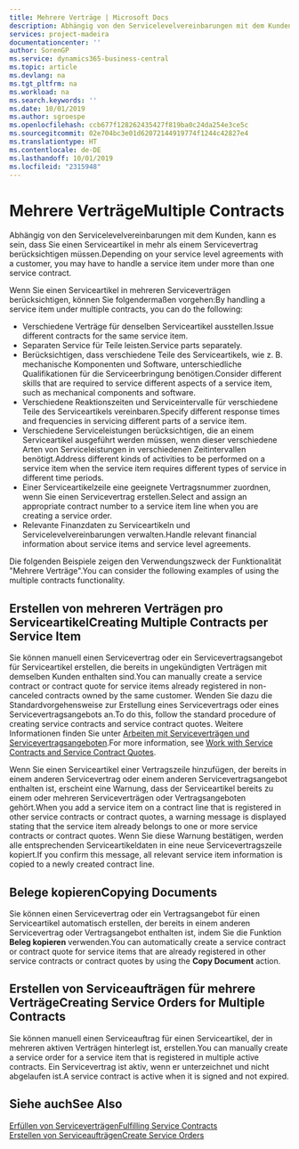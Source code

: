 ```yaml
---
title: Mehrere Verträge | Microsoft Docs
description: Abhängig von den Servicelevelvereinbarungen mit dem Kunden, kann es sein, dass Sie einen Serviceartikel in mehr als einem Servicevertrag berücksichtigen müssen.
services: project-madeira
documentationcenter: ''
author: SorenGP
ms.service: dynamics365-business-central
ms.topic: article
ms.devlang: na
ms.tgt_pltfrm: na
ms.workload: na
ms.search.keywords: ''
ms.date: 10/01/2019
ms.author: sgroespe
ms.openlocfilehash: ccb677f128262435427f819ba0c24da254e3ce5c
ms.sourcegitcommit: 02e704bc3e01d62072144919774f1244c42827e4
ms.translationtype: HT
ms.contentlocale: de-DE
ms.lasthandoff: 10/01/2019
ms.locfileid: "2315948"
---
```

# <a name="multiple-contracts"></a><span data-ttu-id="74922-103">Mehrere Verträge</span><span class="sxs-lookup"><span data-stu-id="74922-103">Multiple Contracts</span></span>
<span data-ttu-id="74922-104">Abhängig von den Servicelevelvereinbarungen mit dem Kunden, kann es sein, dass Sie einen Serviceartikel in mehr als einem Servicevertrag berücksichtigen müssen.</span><span class="sxs-lookup"><span data-stu-id="74922-104">Depending on your service level agreements with a customer, you may have to handle a service item under more than one service contract.</span></span>  
  
<span data-ttu-id="74922-105">Wenn Sie einen Serviceartikel in mehreren Serviceverträgen berücksichtigen, können Sie folgendermaßen vorgehen:</span><span class="sxs-lookup"><span data-stu-id="74922-105">By handling a service item under multiple contracts, you can do the following:</span></span>  
  
* <span data-ttu-id="74922-106">Verschiedene Verträge für denselben Serviceartikel ausstellen.</span><span class="sxs-lookup"><span data-stu-id="74922-106">Issue different contracts for the same service item.</span></span>  
* <span data-ttu-id="74922-107">Separaten Service für Teile leisten.</span><span class="sxs-lookup"><span data-stu-id="74922-107">Service parts separately.</span></span>  
* <span data-ttu-id="74922-108">Berücksichtigen, dass verschiedene Teile des Serviceartikels, wie z. B. mechanische Komponenten und Software, unterschiedliche Qualifikationen für die Serviceerbringung benötigen.</span><span class="sxs-lookup"><span data-stu-id="74922-108">Consider different skills that are required to service different aspects of a service item, such as mechanical components and software.</span></span>  
* <span data-ttu-id="74922-109">Verschiedene Reaktionszeiten und Serviceintervalle für verschiedene Teile des Serviceartikels vereinbaren.</span><span class="sxs-lookup"><span data-stu-id="74922-109">Specify different response times and frequencies in servicing different parts of a service item.</span></span>  
* <span data-ttu-id="74922-110">Verschiedene Serviceleistungen berücksichtigen, die an einem Serviceartikel ausgeführt werden müssen, wenn dieser verschiedene Arten von Serviceleistungen in verschiedenen Zeitintervallen benötigt.</span><span class="sxs-lookup"><span data-stu-id="74922-110">Address different kinds of activities to be performed on a service item when the service item requires different types of service in different time periods.</span></span>  
* <span data-ttu-id="74922-111">Einer Serviceartikelzeile eine geeignete Vertragsnummer zuordnen, wenn Sie einen Servicevertrag erstellen.</span><span class="sxs-lookup"><span data-stu-id="74922-111">Select and assign an appropriate contract number to a service item line when you are creating a service order.</span></span>  
* <span data-ttu-id="74922-112">Relevante Finanzdaten zu Serviceartikeln und Servicelevelvereinbarungen verwalten.</span><span class="sxs-lookup"><span data-stu-id="74922-112">Handle relevant financial information about service items and service level agreements.</span></span>  
  
<span data-ttu-id="74922-113">Die folgenden Beispiele zeigen den Verwendungszweck der Funktionalität "Mehrere Verträge".</span><span class="sxs-lookup"><span data-stu-id="74922-113">You can consider the following examples of using the multiple contracts functionality.</span></span>  
  
## <a name="creating-multiple-contracts-per-service-item"></a><span data-ttu-id="74922-114">Erstellen von mehreren Verträgen pro Serviceartikel</span><span class="sxs-lookup"><span data-stu-id="74922-114">Creating Multiple Contracts per Service Item</span></span>  
<span data-ttu-id="74922-115">Sie können manuell einen Servicevertrag oder ein Servicevertragsangebot für Serviceartikel erstellen, die bereits in ungekündigten Verträgen mit demselben Kunden enthalten sind.</span><span class="sxs-lookup"><span data-stu-id="74922-115">You can manually create a service contract or contract quote for service items already registered in non-canceled contracts owned by the same customer.</span></span> <span data-ttu-id="74922-116">Wenden Sie dazu die Standardvorgehensweise zur Erstellung eines Servicevertrags oder eines Servicevertragsangebots an.</span><span class="sxs-lookup"><span data-stu-id="74922-116">To do this, follow the standard procedure of creating service contracts and service contract quotes.</span></span> <span data-ttu-id="74922-117">Weitere Informationen finden Sie unter [Arbeiten mit Serviceverträgen und Servicevertragsangeboten](service-how-to-create-service-contracts-and-service-contract-quotes.md).</span><span class="sxs-lookup"><span data-stu-id="74922-117">For more information, see [Work with Service Contracts and Service Contract Quotes](service-how-to-create-service-contracts-and-service-contract-quotes.md).</span></span>  
  
<span data-ttu-id="74922-118">Wenn Sie einen Serviceartikel einer Vertragszeile hinzufügen, der bereits in einem anderen Servicevertrag oder einem anderen Servicevertragsangebot enthalten ist, erscheint eine Warnung, dass der Serviceartikel bereits zu einem oder mehreren Serviceverträgen oder Vertragsangeboten gehört.</span><span class="sxs-lookup"><span data-stu-id="74922-118">When you add a service item on a contract line that is registered in other service contracts or contract quotes, a warning message is displayed stating that the service item already belongs to one or more service contracts or contract quotes.</span></span> <span data-ttu-id="74922-119">Wenn Sie diese Warnung bestätigen, werden alle entsprechenden Serviceartikeldaten in eine neue Servicevertragszeile kopiert.</span><span class="sxs-lookup"><span data-stu-id="74922-119">If you confirm this message, all relevant service item information is copied to a newly created contract line.</span></span>  
  
## <a name="copying-documents"></a><span data-ttu-id="74922-120">Belege kopieren</span><span class="sxs-lookup"><span data-stu-id="74922-120">Copying Documents</span></span>  
<span data-ttu-id="74922-121">Sie können einen Servicevertrag oder ein Vertragsangebot für einen Serviceartikel automatisch erstellen, der bereits in einem anderen Servicevertrag oder Vertragsangebot enthalten ist, indem Sie die Funktion **Beleg kopieren** verwenden.</span><span class="sxs-lookup"><span data-stu-id="74922-121">You can automatically create a service contract or contract quote for service items that are already registered in other service contracts or contract quotes by using the **Copy Document** action.</span></span>  
  
## <a name="creating-service-orders-for-multiple-contracts"></a><span data-ttu-id="74922-122">Erstellen von Serviceaufträgen für mehrere Verträge</span><span class="sxs-lookup"><span data-stu-id="74922-122">Creating Service Orders for Multiple Contracts</span></span>  
<span data-ttu-id="74922-123">Sie können manuell einen Serviceauftrag für einen Serviceartikel, der in mehreren aktiven Verträgen hinterlegt ist, erstellen.</span><span class="sxs-lookup"><span data-stu-id="74922-123">You can manually create a service order for a service item that is registered in multiple active contracts.</span></span> <span data-ttu-id="74922-124">Ein Servicevertrag ist aktiv, wenn er unterzeichnet und nicht abgelaufen ist.</span><span class="sxs-lookup"><span data-stu-id="74922-124">A service contract is active when it is signed and not expired.</span></span>  
  
## <a name="see-also"></a><span data-ttu-id="74922-125">Siehe auch</span><span class="sxs-lookup"><span data-stu-id="74922-125">See Also</span></span>  
[<span data-ttu-id="74922-126">Erfüllen von Serviceverträgen</span><span class="sxs-lookup"><span data-stu-id="74922-126">Fulfilling Service Contracts</span></span>](service-fulfill-service-contracts.md)  
[<span data-ttu-id="74922-127">Erstellen von Serviceaufträgen</span><span class="sxs-lookup"><span data-stu-id="74922-127">Create Service Orders</span></span>](service-how-to-create-service-orders.md)  
